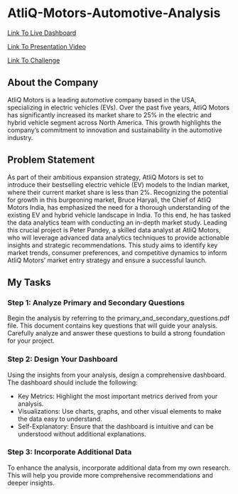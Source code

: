 # AtliQ-Motors-Automotive-Analysis
[Link To Live Dashboard](https://app.powerbi.com/view?r=eyJrIjoiMTczYzNmYjgtMTU3Yy00NGVkLTlhODktY2EzMmIwYjI4NDk1IiwidCI6ImM2ZTU0OWIzLTVmNDUtNDAzMi1hYWU5LWQ0MjQ0ZGM1YjJjNCJ9)

[Link To Presentation Video](https://youtu.be/1i_4vRDBhyI?si=u5M0AwCQP83hRJN8)

[Link To Challenge](https://codebasics.io/challenge/codebasics-resume-project-challenge)


## About the Company

AtliQ Motors is a leading automotive company based in the USA, specializing in electric vehicles (EVs). Over the past five years, AtliQ Motors has significantly increased its market share to 25% in the electric and hybrid vehicle segment across North America. This growth highlights the company’s commitment to innovation and sustainability in the automotive industry.

## Problem Statement

As part of their ambitious expansion strategy, AtliQ Motors is set to introduce their bestselling electric vehicle (EV) models to the Indian market, where their current market share is less than 2%. Recognizing the potential for growth in this burgeoning market, Bruce Haryali, the Chief of AtliQ Motors India, has emphasized the need for a thorough understanding of the existing EV and hybrid vehicle landscape in India. To this end, he has tasked the data analytics team with conducting an in-depth market study. Leading this crucial project is Peter Pandey, a skilled data analyst at AtliQ Motors, who will leverage advanced data analytics techniques to provide actionable insights and strategic recommendations. This study aims to identify key market trends, consumer preferences, and competitive dynamics to inform AtliQ Motors’ market entry strategy and ensure a successful launch.

## My Tasks

### Step 1: Analyze Primary and Secondary Questions

Begin the analysis by referring to the primary_and_secondary_questions.pdf file. This document contains key questions that will guide your analysis. Carefully analyze and answer these questions to build a strong foundation for your project.

### Step 2: Design Your Dashboard

Using the insights from your analysis, design a comprehensive dashboard. The dashboard should include the following:

- Key Metrics: Highlight the most important metrics derived from your analysis.
- Visualizations: Use charts, graphs, and other visual elements to make the data easy to understand.
- Self-Explanatory: Ensure that the dashboard is intuitive and can be understood without additional explanations.

### Step 3: Incorporate Additional Data

To enhance the analysis, incorporate additional data from my own research. This will help you provide more comprehensive recommendations and deeper insights.

